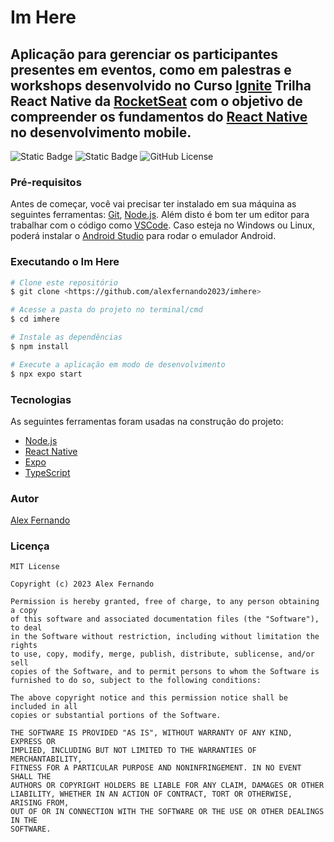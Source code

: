 # Im Here

## Aplicação para gerenciar os participantes presentes em eventos, como em palestras e workshops desenvolvido no Curso [Ignite](https://www.rocketseat.com.br/ignite) Trilha React Native da [RocketSeat](https://www.rocketseat.com.br/) com o objetivo de compreender os fundamentos do [React Native](https://reactnative.dev/) no desenvolvimento mobile.

![Static Badge](https://img.shields.io/badge/Fundamentos-React%20Native-087ea4)
![Static Badge](https://img.shields.io/badge/Im%20Here-00875f)
![GitHub License](https://img.shields.io/github/license/alexfernando2023/imhere?link=https%3A%2F%2Fgithub.com%2Falexfernando2023%2Fimhere)

### Pré-requisitos

Antes de começar, você vai precisar ter instalado em sua máquina as seguintes ferramentas:
[Git](https://git-scm.com), [Node.js](https://nodejs.org/en/). 
Além disto é bom ter um editor para trabalhar com o código como [VSCode](https://code.visualstudio.com/).
Caso esteja no Windows ou Linux, poderá instalar o [Android Studio](https://developer.android.com/studio?hl=en) para rodar o emulador Android.

### Executando o Im Here

```bash
# Clone este repositório
$ git clone <https://github.com/alexfernando2023/imhere>

# Acesse a pasta do projeto no terminal/cmd
$ cd imhere

# Instale as dependências
$ npm install

# Execute a aplicação em modo de desenvolvimento
$ npx expo start
```

### Tecnologias

As seguintes ferramentas foram usadas na construção do projeto:

- [Node.js](https://nodejs.org/en/)
- [React Native](https://reactnative.dev/)
- [Expo](https://expo.dev/)
- [TypeScript](https://www.typescriptlang.org/)

### Autor

[Alex Fernando](https://github.com/alexfernando2023/)

### Licença

```
MIT License

Copyright (c) 2023 Alex Fernando

Permission is hereby granted, free of charge, to any person obtaining a copy
of this software and associated documentation files (the "Software"), to deal
in the Software without restriction, including without limitation the rights
to use, copy, modify, merge, publish, distribute, sublicense, and/or sell
copies of the Software, and to permit persons to whom the Software is
furnished to do so, subject to the following conditions:

The above copyright notice and this permission notice shall be included in all
copies or substantial portions of the Software.

THE SOFTWARE IS PROVIDED "AS IS", WITHOUT WARRANTY OF ANY KIND, EXPRESS OR
IMPLIED, INCLUDING BUT NOT LIMITED TO THE WARRANTIES OF MERCHANTABILITY,
FITNESS FOR A PARTICULAR PURPOSE AND NONINFRINGEMENT. IN NO EVENT SHALL THE
AUTHORS OR COPYRIGHT HOLDERS BE LIABLE FOR ANY CLAIM, DAMAGES OR OTHER
LIABILITY, WHETHER IN AN ACTION OF CONTRACT, TORT OR OTHERWISE, ARISING FROM,
OUT OF OR IN CONNECTION WITH THE SOFTWARE OR THE USE OR OTHER DEALINGS IN THE
SOFTWARE.
```